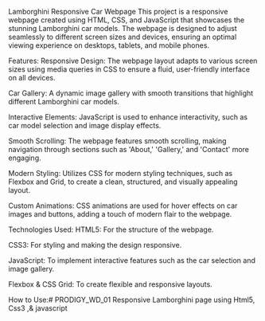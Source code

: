 Lamborghini Responsive Car Webpage
This project is a responsive webpage created using HTML, CSS, and JavaScript that showcases the stunning Lamborghini car models. The webpage is designed to adjust seamlessly to different screen sizes and devices, ensuring an optimal viewing experience on desktops, tablets, and mobile phones.

Features:
Responsive Design: The webpage layout adapts to various screen sizes using media queries in CSS to ensure a fluid, user-friendly interface on all devices.

Car Gallery: A dynamic image gallery with smooth transitions that highlight different Lamborghini car models.

Interactive Elements: JavaScript is used to enhance interactivity, such as car model selection and image display effects.

Smooth Scrolling: The webpage features smooth scrolling, making navigation through sections such as 'About,' 'Gallery,' and 'Contact' more engaging.

Modern Styling: Utilizes CSS for modern styling techniques, such as Flexbox and Grid, to create a clean, structured, and visually appealing layout.

Custom Animations: CSS animations are used for hover effects on car images and buttons, adding a touch of modern flair to the webpage.

Technologies Used:
HTML5: For the structure of the webpage.

CSS3: For styling and making the design responsive.

JavaScript: To implement interactive features such as the car selection and image gallery.

Flexbox & CSS Grid: To create flexible and responsive layouts.

How to Use:# PRODIGY_WD_01
Responsive Lamborghini page using Html5,  Css3 ,&amp; javascript
